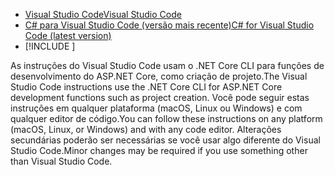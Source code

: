 * [<span data-ttu-id="50eee-101">Visual Studio Code</span><span class="sxs-lookup"><span data-stu-id="50eee-101">Visual Studio Code</span></span>](https://code.visualstudio.com/download)
* [<span data-ttu-id="50eee-102">C# para Visual Studio Code (versão mais recente)</span><span class="sxs-lookup"><span data-stu-id="50eee-102">C# for Visual Studio Code (latest version)</span></span>](https://marketplace.visualstudio.com/items?itemName=ms-dotnettools.csharp)
* [!INCLUDE [](~/includes/3.0-SDK.md)]

<span data-ttu-id="50eee-103">As instruções do Visual Studio Code usam o .NET Core CLI para funções de desenvolvimento do ASP.NET Core, como criação de projeto.</span><span class="sxs-lookup"><span data-stu-id="50eee-103">The Visual Studio Code instructions use the .NET Core CLI for ASP.NET Core development functions such as project creation.</span></span> <span data-ttu-id="50eee-104">Você pode seguir estas instruções em qualquer plataforma (macOS, Linux ou Windows) e com qualquer editor de código.</span><span class="sxs-lookup"><span data-stu-id="50eee-104">You can follow these instructions on any platform (macOS, Linux, or Windows) and with any code editor.</span></span> <span data-ttu-id="50eee-105">Alterações secundárias poderão ser necessárias se você usar algo diferente do Visual Studio Code.</span><span class="sxs-lookup"><span data-stu-id="50eee-105">Minor changes may be required if you use something other than Visual Studio Code.</span></span>
